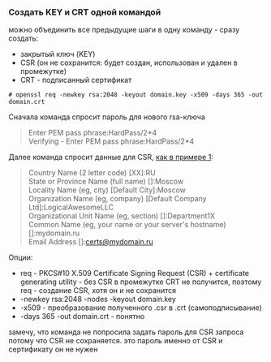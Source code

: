 ### Создать KEY и CRT одной командой

можно объединить все предыдущие шаги в одну команду - сразу создать:<br>
* закрытый ключ (KEY)
* CSR (он не сохранится: будет создан, использован и удален в промежутке)
* CRT - подписанный сертификат

`# openssl req -newkey rsa:2048 -keyout domain.key -x509 -days 365 -out domain.crt` <br>

Сначала команда спросит пароль для нового rsa-ключа<br>
> Enter PEM pass phrase:HardPass/2\*4<br>
> Verifying - Enter PEM pass phrase:HardPass/2\*4<br>

Далее команда спросит данные для CSR, [как в примере 1](../1/):<br>
> Country Name (2 letter code) [XX]:RU<br>
> State or Province Name (full name) []:Moscow<br>
> Locality Name (eg, city) [Default City]:Moscow<br>
> Organization Name (eg, company) [Default Company Ltd]:LogicalAwesomeLLC<br>
> Organizational Unit Name (eg, section) []:Department1X<br>
> Common Name (eg, your name or your server's hostname) []:mydomain.ru<br>
> Email Address []:certs@mydomain.ru<br>

Опции:<br>
* req - PKCS#10 X.509 Certificate Signing Request (CSR) + certificate generating utility - без CSR в промежутке CRT не получится, поэтому req - создание CSR, хотя он и не сохранится
* -newkey rsa:2048 -nodes -keyout domain.key
* -x509 - преобразование полученного .csr в .crt (самоподписывание)
* -days 365 -out domain.crt - понятно

замечу, что команда не попросила задать пароль для CSR запроса<br>
потому что CSR не сохраняется. это пароль именно от CSR и сертификату он не нужен<br>
